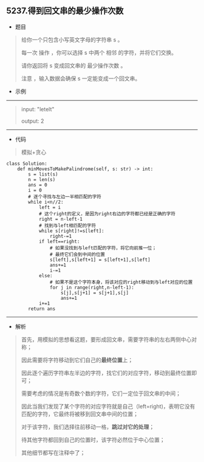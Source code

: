 5237.得到回文串的最少操作次数
----------
 - 题目
> 
> 给你一个只包含小写英文字母的字符串 s 。
>
>每一次 操作 ，你可以选择 s 中两个 相邻 的字符，并将它们交换。
>
>请你返回将 s 变成回文串的 最少操作次数 。
>
> 注意 ，输入数据会确保 s 一定能变成一个回文串。
>
 - 示例
 ----------
> input: "letelt"
>
> output: 2
 ----------
 - 代码
> 
> 模拟+贪心
> 
    class Solution:
        def minMovesToMakePalindrome(self, s: str) -> int:
            s = list(s)
            n = len(s)
            ans = 0
            i = 0
            # 逐个寻找与左边一半相匹配的字符
            while i<n//2:
                left = i
                # 这个right的定义，是因为right右边的字符都已经是正确的字符
                right = n-left-1
                # 找到与left相匹配的字符
                while s[right]!=s[left]:
                    right-=1
                if left==right:
                    # 如果没找到与left匹配的字符，将它向前推一位；
                    # 最终它们会到中间的位置
                    s[left],s[left+1] = s[left+1],s[left]
                    ans+=1
                    i-=1
                else:
                    # 如果不是这个字符本身，将该对应的right移动到与left对应的位置
                    for j in range(right,n-left-1):
                        s[j],s[j+1] = s[j+1],s[j]
                        ans+=1
                i+=1
            return ans

 ----------
 - 解析
 > 
> 首先，用模拟的思想看这题，要形成回文串，需要字符串的左右两侧中心对称；
> 
> 因此需要将字符移动到它们自己的**最终位置**上；
> 
> 因此逐个遍历字符串左半边的字符，找它们的对应字符，移动到最终位置即可；
> 
> 需要考虑的情况是有奇数个数的字符，它们一定位于回文串的中间；
> 
> 因此当我们发现了某个字符的对应字符就是自己（left=right)，表明它没有匹配的字符，它最终将被移到回文串中间的位置；
> 
> 对于该字符，我们选择往前移动一格，**跳过对它的处理**；
> 
> 待其他字符都回到自己的位置时，该字符必然位于中心位置；
> 
> 其他细节都写在注释中了；